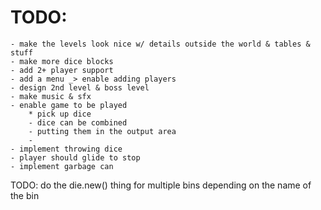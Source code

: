 # TODO:
	- make the levels look nice w/ details outside the world & tables & stuff
	- make more dice blocks
	- add 2+ player support
	- add a menu _> enable adding players
	- design 2nd level & boss level
	- make music & sfx
	- enable game to be played
		* pick up dice
		- dice can be combined
		- putting them in the output area
		- 
	- implement throwing dice
	- player should glide to stop
	- implement garbage can
	
TODO: do the die.new() thing for multiple bins depending on the name of the bin
